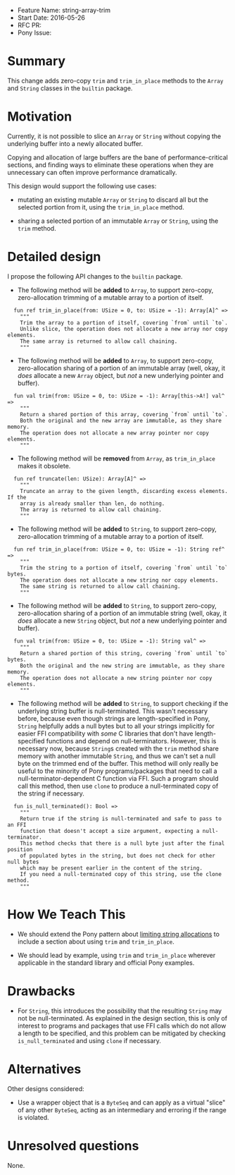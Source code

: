 - Feature Name: string-array-trim
- Start Date: 2016-05-26
- RFC PR:
- Pony Issue:

# Summary

This change adds zero-copy `trim` and `trim_in_place` methods to the `Array` and `String` classes in the `builtin` package.

# Motivation

Currently, it is not possible to slice an `Array` or `String` without copying the underlying buffer into a newly allocated buffer.

Copying and allocation of large buffers are the bane of performance-critical sections, and finding ways to eliminate these operations when they are unnecessary can often improve performance dramatically.

This design would support the following use cases:

* mutating an existing mutable `Array` or `String` to discard all but the selected portion from it, using the `trim_in_place` method.

* sharing a selected portion of an immutable `Array` or `String`, using the `trim` method.

# Detailed design

I propose the following API changes to the `builtin` package.

* The following method will be **added** to `Array`, to support zero-copy, zero-allocation trimming of a mutable array to a portion of itself.

```pony
  fun ref trim_in_place(from: USize = 0, to: USize = -1): Array[A]^ =>
    """
    Trim the array to a portion of itself, covering `from` until `to`.
    Unlike slice, the operation does not allocate a new array nor copy elements.
    The same array is returned to allow call chaining.
    """
```

* The following method will be **added** to `Array`, to support zero-copy, zero-allocation sharing of a portion of an immutable array (well, okay, it *does* allocate a new `Array` object, but *not* a new underlying pointer and buffer).

```pony
  fun val trim(from: USize = 0, to: USize = -1): Array[this->A!] val^ =>
    """
    Return a shared portion of this array, covering `from` until `to`.
    Both the original and the new array are immutable, as they share memory.
    The operation does not allocate a new array pointer nor copy elements.
    """
```

* The following method will be **removed** from `Array`, as `trim_in_place` makes it obsolete.

```pony
  fun ref truncate(len: USize): Array[A]^ =>
    """
    Truncate an array to the given length, discarding excess elements. If the
    array is already smaller than len, do nothing.
    The array is returned to allow call chaining.
    """
```

* The following method will be **added** to `String`, to support zero-copy, zero-allocation trimming of a mutable array to a portion of itself.

```pony
  fun ref trim_in_place(from: USize = 0, to: USize = -1): String ref^ =>
    """
    Trim the string to a portion of itself, covering `from` until `to` bytes.
    The operation does not allocate a new string nor copy elements.
    The same string is returned to allow call chaining.
    """
```

* The following method will be **added** to `String`, to support zero-copy, zero-allocation sharing of a portion of an immutable string (well, okay, it *does* allocate a new `String` object, but *not* a new underlying pointer and buffer).

```pony
  fun val trim(from: USize = 0, to: USize = -1): String val^ =>
    """
    Return a shared portion of this string, covering `from` until `to` bytes.
    Both the original and the new string are immutable, as they share memory.
    The operation does not allocate a new string pointer nor copy elements.
    """
```

* The following method will be **added** to `String`, to support checking if the underlying string buffer is null-terminated. This wasn't necessary before, because even though strings are length-specified in Pony, `String` helpfully adds a null bytes but to all your strings implicitly for easier FFI compatibility with *some* C libraries that don't have length-specified functions and depend on null-terminators. However, this is necessary now, because `String`s created with the `trim` method share memory with another immutable `String`, and thus we can't set a null byte on the trimmed end of the buffer. This method will only really be useful to the minority of Pony programs/packages that need to call a null-terminator-dependent C function via FFI. Such a program should call this method, then use `clone` to produce a null-terminated copy of the string if necessary.

```pony
  fun is_null_terminated(): Bool =>
    """
    Return true if the string is null-terminated and safe to pass to an FFI
    function that doesn't accept a size argument, expecting a null-terminator.
    This method checks that there is a null byte just after the final position
    of populated bytes in the string, but does not check for other null bytes
    which may be present earlier in the content of the string.
    If you need a null-terminated copy of this string, use the clone method.
    """
```

# How We Teach This

* We should extend the Pony pattern about [limiting string allocations](https://github.com/ponylang/pony-patterns/blob/master/performance/limiting-string-allocations.md) to include a section about using `trim` and `trim_in_place`.

* We should lead by example, using `trim` and `trim_in_place` wherever applicable in the standard library and official Pony examples.

# Drawbacks

* For `String`, this introduces the possibility that the resulting `String` may not be null-terminated. As explained in the design section, this is only of interest to programs and packages that use FFI calls which do not allow a length to be specified, and this problem can be mitigated by checking `is_null_terminated` and using `clone` if necessary.

# Alternatives

Other designs considered:

* Use a wrapper object that is a `ByteSeq` and can apply as a virtual "slice" of any other `ByteSeq`, acting as an intermediary and erroring if the range is violated.

# Unresolved questions

None.
